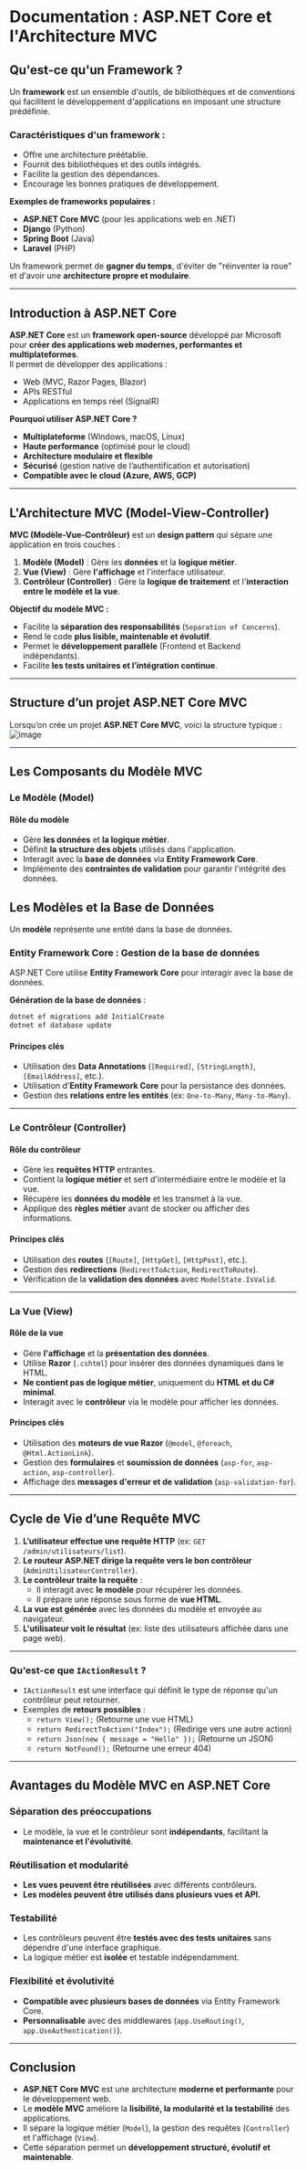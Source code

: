 #  Documentation : ASP.NET Core et l'Architecture MVC

## Qu'est-ce qu'un Framework ?
Un **framework** est un ensemble d'outils, de bibliothèques et de conventions qui facilitent le développement d'applications en imposant une structure prédéfinie.

### **Caractéristiques d'un framework :**
- Offre une architecture préétablie.
- Fournit des bibliothèques et des outils intégrés.
- Facilite la gestion des dépendances.
- Encourage les bonnes pratiques de développement.

**Exemples de frameworks populaires :**
- **ASP.NET Core MVC** (pour les applications web en .NET)
- **Django** (Python)
- **Spring Boot** (Java)
- **Laravel** (PHP)

Un framework permet de **gagner du temps**, d'éviter de "réinventer la roue" et d'avoir une **architecture propre et modulaire**.

---
## **Introduction à ASP.NET Core**
**ASP.NET Core** est un **framework open-source** développé par Microsoft pour **créer des applications web modernes, performantes et multiplateformes**.  
Il permet de développer des applications :
- Web (MVC, Razor Pages, Blazor)
- APIs RESTful
- Applications en temps réel (SignalR)

 **Pourquoi utiliser ASP.NET Core ?**
-  **Multiplateforme** (Windows, macOS, Linux)
-  **Haute performance** (optimisé pour le cloud)
-  **Architecture modulaire et flexible**
-  **Sécurisé** (gestion native de l’authentification et autorisation)
-  **Compatible avec le cloud (Azure, AWS, GCP)**

---

## **L'Architecture MVC (Model-View-Controller)**
**MVC (Modèle-Vue-Contrôleur)** est un **design pattern** qui sépare une application en trois couches :
1. **Modèle (Model)** : Gère les **données** et la **logique métier**.
2. **Vue (View)** : Gère **l'affichage** et l'interface utilisateur.
3. **Contrôleur (Controller)** : Gère la **logique de traitement** et l'**interaction entre le modèle et la vue**.

 **Objectif du modèle MVC :**
- Facilite la **séparation des responsabilités** (`Separation of Concerns`).
- Rend le code **plus lisible, maintenable et évolutif**.
- Permet le **développement parallèle** (Frontend et Backend indépendants).
- Facilite **les tests unitaires et l’intégration continue**.

---

## **Structure d’un projet ASP.NET Core MVC**
Lorsqu’on crée un projet **ASP.NET Core MVC**, voici la structure typique :
![image](https://github.com/user-attachments/assets/8fb40a21-a090-48dd-9d37-a6e2eeaa7405)


---


## **Les Composants du Modèle MVC**

### **Le Modèle (Model)**
#### **Rôle du modèle**
- Gère **les données** et **la logique métier**.
- Définit **la structure des objets** utilisés dans l'application.
- Interagit avec la **base de données** via **Entity Framework Core**.
- Implémente des **contraintes de validation** pour garantir l'intégrité des données.

## Les Modèles et la Base de Données
Un **modèle** représente une entité dans la base de données.

### **Entity Framework Core : Gestion de la base de données**
ASP.NET Core utilise **Entity Framework Core** pour interagir avec la base de données.

**Génération de la base de données** :
```sh
dotnet ef migrations add InitialCreate
dotnet ef database update
```

#### **Principes clés**
- Utilisation des **Data Annotations** (`[Required]`, `[StringLength]`, `[EmailAddress]`, etc.).
- Utilisation d'**Entity Framework Core** pour la persistance des données.
- Gestion des **relations entre les entités** (ex: `One-to-Many`, `Many-to-Many`).

---

### **Le Contrôleur (Controller)**
#### **Rôle du contrôleur**
- Gère les **requêtes HTTP** entrantes.
- Contient la **logique métier** et sert d'intermédiaire entre le modèle et la vue.
- Récupère les **données du modèle** et les transmet à la vue.
- Applique des **règles métier** avant de stocker ou afficher des informations.

#### **Principes clés**
- Utilisation des **routes** (`[Route]`, `[HttpGet]`, `[HttpPost]`, etc.).
- Gestion des **redirections** (`RedirectToAction`, `RedirectToRoute`).
- Vérification de la **validation des données** avec `ModelState.IsValid`.

---

### **La Vue (View)**
#### **Rôle de la vue**
- Gère **l'affichage** et la **présentation des données**.
- Utilise **Razor** (`.cshtml`) pour insérer des données dynamiques dans le HTML.
- **Ne contient pas de logique métier**, uniquement du **HTML et du C# minimal**.
- Interagit avec le **contrôleur** via le modèle pour afficher les données.

#### **Principes clés**
- Utilisation des **moteurs de vue Razor** (`@model`, `@foreach`, `@Html.ActionLink`).
- Gestion des **formulaires** et **soumission de données** (`asp-for`, `asp-action`, `asp-controller`).
- Affichage des **messages d'erreur et de validation** (`asp-validation-for`).

---

## **Cycle de Vie d’une Requête MVC**
1. **L’utilisateur effectue une requête HTTP** (ex: `GET /admin/utilisateurs/list`).
2. **Le routeur ASP.NET dirige la requête vers le bon contrôleur** (`AdminUtilisateurController`).
3. **Le contrôleur traite la requête** :
   - Il interagit avec **le modèle** pour récupérer les données.
   - Il prépare une réponse sous forme de **vue HTML**.
4. **La vue est générée** avec les données du modèle et envoyée au navigateur.
5. **L'utilisateur voit le résultat** (ex: liste des utilisateurs affichée dans une page web).

---
### **Qu'est-ce que `IActionResult` ?**
- `IActionResult` est une interface qui définit le type de réponse qu'un contrôleur peut retourner.
- Exemples de **retours possibles** :
  - `return View();` (Retourne une vue HTML)
  - `return RedirectToAction("Index");` (Redirige vers une autre action)
  - `return Json(new { message = "Hello" });` (Retourne un JSON)
  - `return NotFound();` (Retourne une erreur 404)

---

## **Avantages du Modèle MVC en ASP.NET Core**
### **Séparation des préoccupations**
- Le modèle, la vue et le contrôleur sont **indépendants**, facilitant la **maintenance et l'évolutivité**.

### **Réutilisation et modularité**
- **Les vues peuvent être réutilisées** avec différents contrôleurs.
- **Les modèles peuvent être utilisés dans plusieurs vues et API.**

### **Testabilité**
- Les contrôleurs peuvent être **testés avec des tests unitaires** sans dépendre d'une interface graphique.
- La logique métier est **isolée** et testable indépendamment.

### **Flexibilité et évolutivité**
- **Compatible avec plusieurs bases de données** via Entity Framework Core.
- **Personnalisable** avec des middlewares (`app.UseRouting()`, `app.UseAuthentication()`).

---

## **Conclusion**
- **ASP.NET Core MVC** est une architecture **moderne et performante** pour le développement web.
- Le **modèle MVC** améliore la **lisibilité, la modularité et la testabilité** des applications.
- Il sépare la logique métier (`Model`), la gestion des requêtes (`Controller`) et l'affichage (`View`).
- Cette séparation permet un **développement structuré, évolutif et maintenable**.
